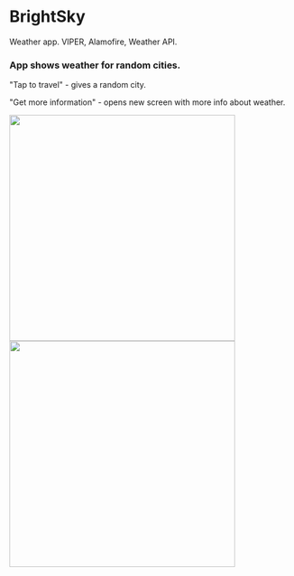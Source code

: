 # BrightSky
Weather app. VIPER, Alamofire, Weather API.

### App shows weather for random cities.

"Tap to travel" - gives a random city.

"Get more information" - opens new screen with more info about weather.

<img src ="https://github.com/Aylon28/BrightSky/assets/48117029/6bdce16d-f536-4c71-8d3c-1367668ce6a7" width="400"/> 
<img src ="https://github.com/Aylon28/BrightSky/assets/48117029/2ce9eda6-1259-4569-809b-80ae7b963f57" width="400"/> 

